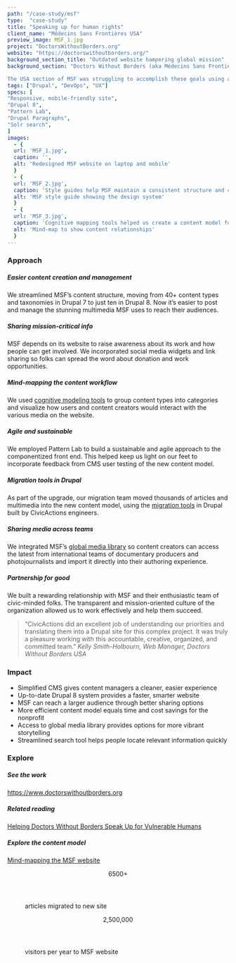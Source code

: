 ```yaml
---
path: "/case-study/msf"
type:  "case-study"
title: "Speaking up for human rights"
client_name: "Médecins Sans Frontières USA"
preview_image: MSF_1.jpg
project: "DoctorsWithoutBorders.org"
website: "https://doctorswithoutborders.org/"
background_section_title: "Outdated website hampering global mission"
background_section: "Doctors Without Borders (aka Médecins Sans Frontières or MSF) is dedicated to providing independent, politically neutral aid to vulnerable people worldwide. MSF uses its website as a vehicle to raise funds, recruit staff for field operations, and create public awareness about injustices and crimes against humanity.

The USA section of MSF was struggling to accomplish these goals using an old system that didn’t behave well. Content publishers were frustrated by slow page load speeds, problems with site caching, and restrictive content templates. CivicActions was engaged to upgrade the old Drupal 7 site to Drupal 8 and build a new theme that would match and extend the design system being adopted by all of MSF’s sections around the world."
tags: ["Drupal", "DevOps", "UX"]
specs: [
"Responsive, mobile-friendly site",
"Drupal 8",
"Pattern Lab", 
"Drupal Paragraphs", 
"Solr search", 
]
images:
  - {
  url: 'MSF_1.jpg', 
  caption: '', 
  alt: 'Redesigned MSF website on laptop and mobile'
  }
  - {
  url: 'MSF_2.jpg', 
  caption: 'Style guides help MSF maintain a consistent structure and create a cohesive user experience.', 
  alt: 'MSF style guide showing the design system'
  }
  - {
  url: 'MSF_3.jpg', 
  caption: 'Cognitive mapping tools helped us create a content model for MSF.', 
  alt: 'Mind-map to show content relationships'
  } 
---
```


### Approach

##### Easier content creation and management
We streamlined MSF’s content structure, moving from 40+ content types and taxonomies in Drupal 7 to just ten in Drupal 8. Now it’s easier to post and manage the stunning multimedia MSF uses to reach their audiences.

##### Sharing mission-critical info
MSF depends on its website to raise awareness about its work and how people can get involved. We incorporated social media widgets and link sharing so folks can spread the word about donation and work opportunities.

##### Mind-mapping the content workflow
We used [cognitive modeling tools](https://coggle.it/diagram/Wq28jcGZixoKb8bx/t/msf-usa-drupal-8-content-model) to group content types into categories and visualize how users and content creators would interact with the various media on the website.

##### Agile and sustainable
We employed Pattern Lab to build a sustainable and agile approach to the componentized front end. This helped keep us light on our feet to incorporate feedback from CMS user testing of the new content model.

##### Migration tools in Drupal
As part of the upgrade, our migration team moved thousands of articles and multimedia into the new content model, using the [migration tools](https://www.drupal.org/project/migration_tools) in Drupal built by CivicActions engineers.

##### Sharing media across teams
We integrated MSF’s [global media library](https://media.msf.org/) so content creators can access the latest from international teams of documentary producers and photojournalists and import it directly into their authoring experience.

##### Partnership for good
We built a rewarding relationship with MSF and their enthusiastic team of civic-minded folks. The transparent and mission-oriented culture of the organization allowed us to work effectively and help them succeed.

<blockquote>
“CivicActions did an excellent job of understanding our priorities and translating them into a Drupal site for this complex project. It was truly a pleasure working with this accountable, creative, organized, and committed team.”
<cite> Kelly Smith-Holbourn, Web Manager, Doctors Without Borders USA </cite>
</blockquote>

### Impact
* Simplified CMS gives content managers a cleaner, easier experience
* Up-to-date Drupal 8 system provides a faster, smarter website
* MSF can reach a larger audience through better sharing options
* More efficient content model equals time and cost savings for the nonprofit
* Access to global media library provides options for more vibrant storytelling 
* Streamlined search tool helps people locate relevant information quickly


### Explore
##### See the work
<https://www.doctorswithoutborders.org>

##### Related reading
[Helping Doctors Without Borders Speak Up for Vulnerable Humans](https://medium.com/civicactions/silence-is-not-an-option-helping-doctors-without-borders-speak-up-for-vulnerable-humans-7bf5940a19cd)

##### Explore the content model
[Mind-mapping the MSF website](https://coggle.it/diagram/Wq28jcGZixoKb8bx/t/msf-usa-drupal-8-content-model)
 
<figure>
  <div> 
    <header>6500+</header>
    <p>articles migrated to new site<p>
  </div>
  <div> 
      <header>2,500,000</header>
      <p>visitors per year to MSF website<p>
  </div>
</figure>
